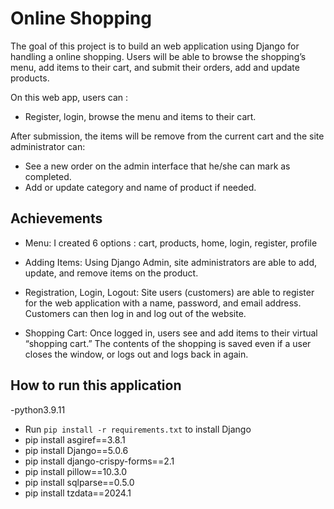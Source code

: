 # Online Shopping
The goal of this project is to build an web application using Django for handling a online shopping. Users will be able to browse the shopping’s menu, add items to their cart, and submit their orders, add and update products.

On this web app, users can :
- Register, login, browse the menu and items to their cart.

After submission, the items will be remove from the current cart and the site administrator can:
- See a new order on the admin interface that he/she can mark as completed.
- Add or update category and name of product if needed.

## Achievements

* Menu: I created 6 options : cart, products, home, login, register, profile
  
* Adding Items: Using Django Admin, site administrators are able to add, update, and remove items on the product. 
* Registration, Login, Logout: Site users (customers) are able to register for the web application with a name, password, and email address. Customers can then log in and log out of the website.
* Shopping Cart: Once logged in, users see and add items to their virtual “shopping cart.” The contents of the shopping is saved even if a user closes the window, or logs out and logs back in again.

## How to run this application
-python3.9.11
- Run `pip install -r requirements.txt` to install Django
- pip install asgiref==3.8.1
- pip install Django==5.0.6
- pip install django-crispy-forms==2.1
- pip install pillow==10.3.0
- pip install sqlparse==0.5.0
- pip install tzdata==2024.1
